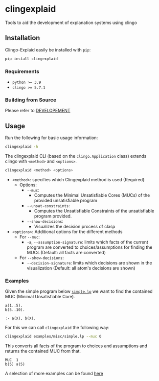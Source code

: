 # clingexplaid

Tools to aid the development of explanation systems using clingo

## Installation

Clingo-Explaid easily be installed with `pip`:

```bash
pip install clingexplaid
```

### Requirements

- `python >= 3.9`
- `clingo >= 5.7.1`

### Building from Source

Please refer to [DEVELOPEMENT](DEVELOPMENT.md)

## Usage

Run the following for basic usage information:

```bash
clingexplaid -h
```

The clingexplaid CLI (based on the `clingo.Application` class) extends clingo
with `<method>` and `<options>`.

```bash
clingexplaid <method> <options>
```

- `<method>`: specifies which Clingexplaid method is used (Required)
  - Options:
    - `--muc`:
      - Computes the Minimal Unsatisfiable Cores (MUCs) of the provided
        unsatisfiable program
    - `--unsat-constraints`:
      - Computes the Unsatisfiable Constraints of the unsatisfiable program
        provided.
    - `--show-decisions`:
      - Visualizes the decision process of clasp
- `<options>`: Additional options for the different methods
  - For `--muc`:
    - `-a`, `--assumption-signature`: limits which facts of the current program
      are converted to choices/assumptions for finding the MUCs (Default: all
      facts are converted)
  - For `--show-decisions`:
    - `--decision-signature`: limits which decisions are shown in the
      visualization (Default: all atom's decisions are shown)

### Examples

Given the simple program below [`simple.lp`](examples/misc/simple.lp) we want
to find the contained MUC (Minimal Unsatisfiable Core).

```
a(1..5).
b(5..10).

:- a(X), b(X).
```

For this we can call `clingexplaid` the following way:

```bash
clingexplaid examples/misc/simple.lp --muc 0
```

This converts all facts of the program to choices and assumptions and returns
the contained MUC from that.

```
MUC  1
b(5) a(5)
```

A selection of more examples can be found [here](examples)

